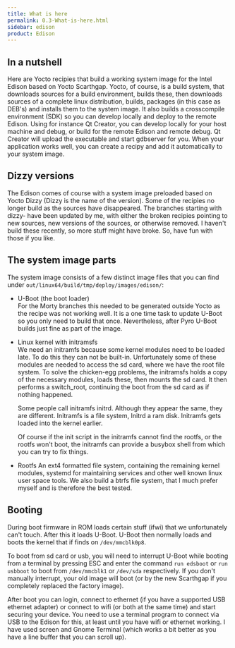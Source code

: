 ```yaml
---
title: What is here
permalink: 0.3-What-is-here.html
sidebar: edison
product: Edison
---
```


## In a nutshell

Here are Yocto recipies that build a working system image for the Intel Edison based on Yocto Scarthgap. Yocto, of course, is a build system, that downloads sources for a build environment, builds these, then downloads sources of a complete linux distribution, builds, packages (in this case as DEB's) and installs them to the system image.
It also builds a crosscompile environment (SDK) so you can develop locally and deploy to the remote Edison. Using for instance Qt Creator, you can develop locally for your host machine and debug, or build for the remote Edison and remote debug. Qt Creator will upload the executable and start gdbserver for you.
When your application works well, you can create a recipy and add it automatically to your system image.

## Dizzy versions

The Edison comes of course with a system image preloaded based on Yocto Dizzy (Dizzy is the name of the version). Some of the recipies no longer build as the sources have disappeared. The branches starting with dizzy- have been updated by me, with either the broken recipies pointing to new sources, new versions of the sources, or otherwise removed.
I haven't build these recently, so more stuff might have broke. So, have fun with those if you like.

## The system image parts

The system image consists of a few distinct image files that you can find under `out/linux64/build/tmp/deploy/images/edison/`:  


  *  U-Boot (the boot loader)  
    For the Morty branches this needed to be generated outside Yocto as the recipe was not working well. It is a one time task to update U-Boot so you only need to build that once. Nevertheless, after Pyro U-Boot builds just fine as part of the image.
    
  * Linux kernel with initramsfs  
    We need an initramfs because some kernel modules need to be loaded late. To do this they can not be built-in. Unfortunately some of these modules are needed to access the sd card, where we have the root file system. To solve the chicken-egg problems, the initramsfs holds a copy of the necessary modules, loads these, then mounts the sd card. It then performs a switch_root, continuing the boot from the sd card as if nothing happened. 

    Some people call initramfs initrd. Although they appear the same, they are different. Initramfs is a file system, Initrd a ram disk. Initramfs gets loaded into the kernel earlier.

    Of course if the init script in the initramfs cannot find the rootfs, or the rootfs won't boot, the initramfs can provide a busybox shell from which you can try to fix things.  
    
  * Rootfs
    An ext4 formatted file system, containing the remaining kernel modules, systemd for maintaining services and other well known linux user space tools. We also build a btrfs file system, that I much prefer myself and is therefore the best tested.

## Booting

During boot firmware in ROM loads certain stuff (ifwi) that we unfortunately can't touch. After this it loads U-Boot. U-Boot then normally loads and boots the kernel that if finds on `/dev/mmcblk0p8`.

To boot from sd card or usb, you will need to interrupt U-Boot while booting from a terminal by pressing ESC and enter the command `run edsboot` or `run usbboot` to boot from `/dev/mmcblk1` or `/dev/sda` respectively. If you don't manually interrupt, your old image will boot (or by the new Scarthgap if you completely replaced the factory image).

After boot you can login, connect to ethernet (if you have a supported USB ethernet adapter) or connect to wifi (or both at the same time) and start securing your device. You need to use a terminal program to connect via USB to the Edison for this, at least until you have wifi or ethernet working. I have used screen and Gnome Terminal (which works a bit better as you have a line buffer that you can scroll up). 
